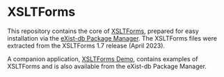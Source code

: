 # XSLTForms

This repository contains the core of [XSLTForms](http://www.agencexml.com/xsltforms), prepared for easy installation via the [eXist-db Package Manager](http://exist-db.org/exist/apps/public-repo/index.html). The XSLTForms files were extracted from the XSLTForms 1.7 release (April 2023).

A companion application, [XSLTForms Demo](https://github.com/eXist-db/xsltforms-demo-app), contains examples of XSLTForms and is also available from the eXist-db Package Manager.
